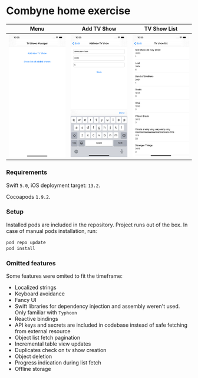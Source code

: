 # Combyne home exercise

<center>

|Menu|Add TV Show|TV Show List|
|---|---|---|
![iPhoneScreenshot](Screenshots/TVShowManagerScreenshot1.png) | ![iPhoneScreenshot](Screenshots/TVShowManagerScreenshot2.png) | ![iPhoneScreenshot](Screenshots/TVShowManagerScreenshot3.png)

</center>

### Requirements

Swift `5.0`, iOS deployment target: `13.2`.

Cocoapods `1.9.2`.

### Setup
Installed pods are included in the repository. Project runs out of the box.
In case of manual pods installation, run:

```
pod repo update
pod install
```

### Omitted features

Some features were omited to fit the timeframe:

- Localized strings
- Keyboard avoidance
- Fancy UI
- Swift libraries for dependency injection and assembly weren't used. Only familiar with `Typhoon`
- Reactive bindings
- API keys and secrets are included in codebase instead of safe fetching from external resource
- Object list fetch pagination
- Incremental table view updates
- Duplicates check on tv show creation
- Object deletion
- Progress indication during list fetch
- Offline storage